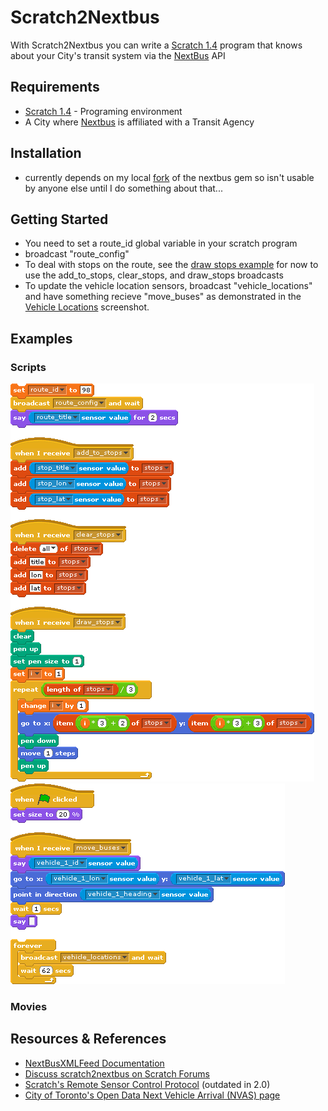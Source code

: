 Scratch2Nextbus
===============

With Scratch2Nextbus you can write a [Scratch 1.4](http://scratch.mit.edu) program that knows about your City's transit system via the [NextBus](http://www.nextbus.com/) API

## Requirements

- [Scratch 1.4](http://scratch.mit.edu/scratch_1.4/) - Programing environment
- A City where [Nextbus](http://cts.cubic.com/en-us/solutions/realtimepassengerinformation/nextbus,inc/hownextbusworks.aspx) is affiliated with a Transit Agency

## Installation

- currently depends on my local [fork](https://github.com/ChrisNolan/nextbus) of the nextbus gem so isn't usable by anyone else until I do something about that...

## Getting Started

- You need to set a route_id global variable in your scratch program
- broadcast "route_config"
- To deal with stops on the route, see the [draw stops example](./examples/screenshots/draw_stops_1.gif) for now to use the add_to_stops, clear_stops, and draw_stops broadcasts
- To update the vehicle location sensors, broadcast "vehicle_locations" and have something recieve "move_buses" as demonstrated in the [Vehicle Locations](./examples/screenshots/move_buses_1.gif) screenshot.

## Examples

### Scripts

![Draw bus stops](./examples/screenshots/draw_stops_1.gif)
![Vehicle Locations](./examples/screenshots/move_buses_1.gif)

### Movies

## Resources & References

- [NextBusXMLFeed Documentation](http://www.nextbus.com/xmlFeedDocs/NextBusXMLFeed.pdf)
- [Discuss scratch2nextbus on Scratch Forums](http://scratch.mit.edu/discuss/topic/30696/)
- [Scratch's Remote Sensor Control Protocol](http://wiki.scratch.mit.edu/wiki/Remote_Sensors_Protocol) (outdated in 2.0)
- [City of Toronto's Open Data Next Vehicle Arrival (NVAS) page](https://www1.toronto.ca/wps/portal/contentonly?vgnextoid=4427790e6f21d210VgnVCM1000003dd60f89RCRD)